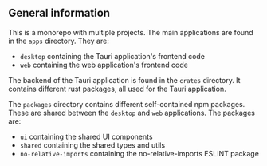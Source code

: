 ## General information

This is a monorepo with multiple projects.
The main applications are found in the `apps` directory.
They are:

- `desktop` containing the Tauri application's frontend code
- `web` containing the web application's frontend code

The backend of the Tauri application is found in the `crates` directory.
It contains different rust packages, all used for the Tauri application.

The `packages` directory contains different self-contained npm packages.
These are shared between the `desktop` and `web` applications.
The packages are:

- `ui` containing the shared UI components
- `shared` containing the shared types and utils
- `no-relative-imports` containing the no-relative-imports ESLINT package
